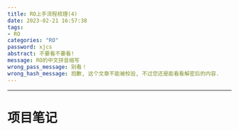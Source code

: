 ```yaml
---
title: RO上手流程梳理(4)
date: 2023-02-21 16:57:38
tags:
- RO
categories: "RO"
password: xjcs
abstract: 不要看不要看!
message: RO的中文拼音缩写
wrong_pass_message: 别看！
wrong_hash_message: 抱歉, 这个文章不能被校验, 不过您还是能看看解密后的内容.
---
```


---

# 项目笔记 #
